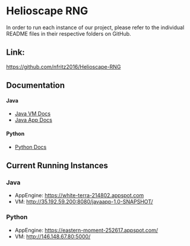 # Helioscape RNG

In order to run each instance of our project, please refer to the individual README files in their respective folders on GitHub.

## Link:
https://github.com/nfritz2016/Helioscape-RNG

## Documentation

#### Java 
- [Java VM Docs](/Java_VM/README.md)
- [Java  App Docs](/Java_AppEngine/README.md)

#### Python 
- [Python Docs](/Python_VM/README.md)

## Current Running Instances

### Java
- AppEngine: https://white-terra-214802.appspot.com
- VM: http://35.192.59.200:8080/javaapp-1.0-SNAPSHOT/

### Python
- AppEngine: https://eastern-moment-252617.appspot.com/
- VM: http://146.148.67.80:5000/
